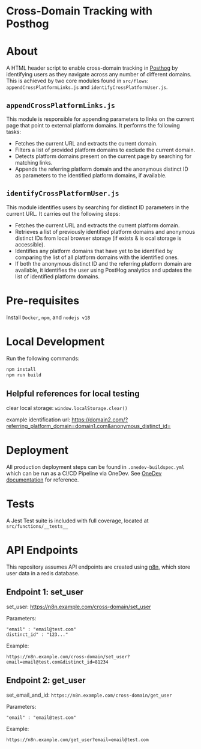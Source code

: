 # Cross-Domain Tracking with Posthog

# About

A HTML header script to enable cross-domain tracking in [Posthog](https://posthog.com/) by identifying users as they navigate across any number of different domains. This is achieved by two core modules found in `src/flows`: `appendCrossPlatformLinks.js` and `identifyCrossPlatformUser.js`.

## `appendCrossPlatformLinks.js`

This module is responsible for appending parameters to links on the current page that point to external platform domains. It performs the following tasks:

- Fetches the current URL and extracts the current domain.
- Filters a list of provided platform domains to exclude the current domain.
- Detects platform domains present on the current page by searching for matching links.
- Appends the referring platform domain and the anonymous distinct ID as parameters to the identified platform domains, if available.

## `identifyCrossPlatformUser.js`

This module identifies users by searching for distinct ID parameters in the current URL. It carries out the following steps:

- Fetches the current URL and extracts the current platform domain.
- Retrieves a list of previously identified platform domains and anonymous distinct IDs from local browser storage (if exists & is ocal storage is accessible).
- Identifies any platform domains that have yet to be identified by comparing the list of all platform domains with the identified ones.
- If both the anonymous distinct ID and the referring platform domain are available, it identifies the user using PostHog analytics and updates the list of identified platform domains.


# Pre-requisites

Install `Docker`, `npm`, and `nodejs v18`

# Local Development

Run the following commands:

```bash
npm install
npm run build
```

## Helpful references for local testing

clear local storage: `window.localStorage.clear()`

example identification url: https://domain2.com/?referring_platform_domain=domain1.com&anonymous_distinct_id=<ID>

# Deployment

All production deployment steps can be found in `.onedev-buildspec.yml` which can be run as a CI/CD Pipeline via OneDev. See [OneDev documentation](https://docs.onedev.io/category/cicd) for reference. 

# Tests

A Jest Test suite is included with full coverage, located at `src/functions/__tests__`

# API Endpoints

This repository assumes API endpoints are created using [n8n](https://n8n.io/), which store user data in a redis database.


## Endpoint 1: set_user
set_user: https://n8n.example.com/cross-domain/set_user

Parameters:

    "email" : "email@test.com"
    distinct_id" : "123..."

Example: 

`https://n8n.example.com/cross-domain/set_user?email=email@test.com&distinct_id=81234`


## Endpoint 2: get_user
set_email_and_id: `https://n8n.example.com/cross-domain/get_user`

Parameters:
```
"email" : "email@test.com"
```

Example: 

`https://n8n.example.com/get_user?email=email@test.com`
